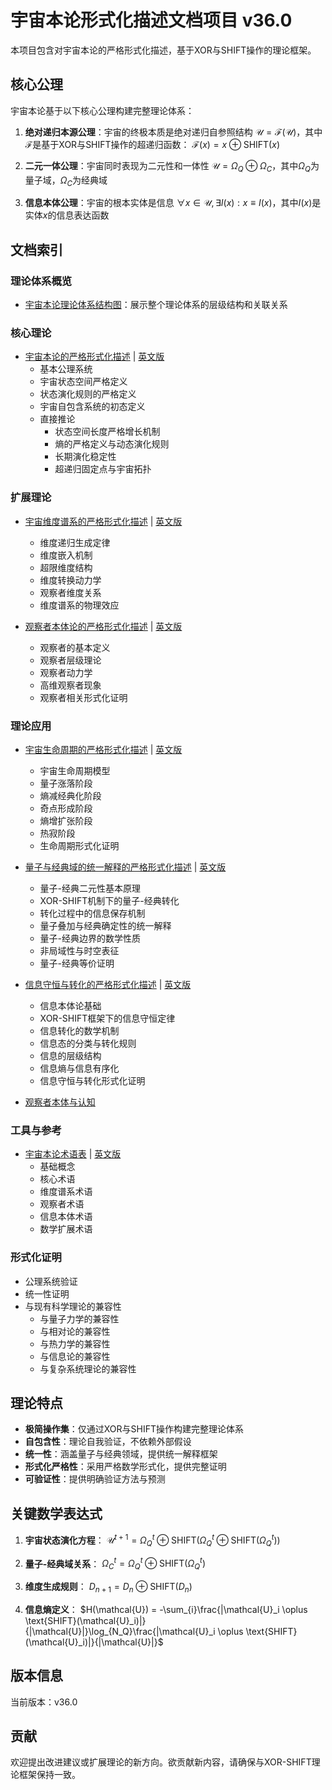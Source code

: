 # 宇宙本论形式化描述文档项目 v36.0

本项目包含对宇宙本论的严格形式化描述，基于XOR与SHIFT操作的理论框架。

## 核心公理

宇宙本论基于以下核心公理构建完整理论体系：

1. **绝对递归本源公理**：宇宙的终极本质是绝对递归自参照结构
   $`\mathcal{U} = \mathcal{F}(\mathcal{U})`$，其中$`\mathcal{F}`$是基于XOR与SHIFT操作的超递归函数：
   $`\mathcal{F}(x) = x \oplus \text{SHIFT}(x)`$

2. **二元一体公理**：宇宙同时表现为二元性和一体性
   $`\mathcal{U} = \Omega_Q \oplus \Omega_C`$，其中$`\Omega_Q`$为量子域，$`\Omega_C`$为经典域

3. **信息本体公理**：宇宙的根本实体是信息
   $`\forall x \in \mathcal{U}, \exists I(x) : x \equiv I(x)`$，其中$`I(x)`$是实体$`x`$的信息表达函数

## 文档索引

### 理论体系概览

- [宇宙本论理论体系结构图](theory_structure.md)：展示整个理论体系的层级结构和关联关系

### 核心理论

- [宇宙本论的严格形式化描述](formal_theory_cosmic_ontology.md) | [英文版](formal_theory/formal_theory_cosmic_ontology_en.md)
  - 基本公理系统
  - 宇宙状态空间严格定义
  - 状态演化规则的严格定义
  - 宇宙自包含系统的初态定义
  - 直接推论
    - 状态空间长度严格增长机制
    - 熵的严格定义与动态演化规则
    - 长期演化稳定性
    - 超递归固定点与宇宙拓扑

### 扩展理论

- [宇宙维度谱系的严格形式化描述](formal_theory_dimensional_spectrum.md) | [英文版](formal_theory/formal_theory_dimensional_spectrum_en.md)
  - 维度递归生成定律
  - 维度嵌入机制
  - 超限维度结构
  - 维度转换动力学
  - 观察者维度关系
  - 维度谱系的物理效应

- [观察者本体论的严格形式化描述](formal_theory_observer_ontology.md) | [英文版](formal_theory/formal_theory_observer_ontology_en.md)
  - 观察者的基本定义
  - 观察者层级理论
  - 观察者动力学
  - 高维观察者现象
  - 观察者相关形式化证明

### 理论应用

- [宇宙生命周期的严格形式化描述](formal_theory_cosmic_lifecycle.md) | [英文版](formal_theory/formal_theory_cosmic_lifecycle_en.md)
  - 宇宙生命周期模型
  - 量子涨落阶段
  - 熵减经典化阶段
  - 奇点形成阶段
  - 熵增扩张阶段
  - 热寂阶段
  - 生命周期形式化证明

- [量子与经典域的统一解释的严格形式化描述](formal_theory_quantum_classical_unification.md) | [英文版](formal_theory/formal_theory_quantum_classical_unification_en.md)
  - 量子-经典二元性基本原理
  - XOR-SHIFT机制下的量子-经典转化
  - 转化过程中的信息保存机制
  - 量子叠加与经典确定性的统一解释
  - 量子-经典边界的数学性质
  - 非局域性与时空表征
  - 量子-经典等价证明

- [信息守恒与转化的严格形式化描述](formal_theory_information_conservation.md) | [英文版](formal_theory/formal_theory_information_conservation_en.md)
  - 信息本体论基础
  - XOR-SHIFT框架下的信息守恒定律
  - 信息转化的数学机制
  - 信息态的分类与转化规则
  - 信息的层级结构
  - 信息熵与信息有序化
  - 信息守恒与转化形式化证明

- [观察者本体与认知](#)

### 工具与参考

- [宇宙本论术语表](terminology.md) | [英文版](formal_theory/terminology_en.md)
  - 基础概念
  - 核心术语
  - 维度谱系术语
  - 观察者术语
  - 信息本体术语
  - 数学扩展术语

### 形式化证明

- 公理系统验证
- 统一性证明
- 与现有科学理论的兼容性
  - 与量子力学的兼容性
  - 与相对论的兼容性
  - 与热力学的兼容性
  - 与信息论的兼容性
  - 与复杂系统理论的兼容性

## 理论特点

- **极简操作集**：仅通过XOR与SHIFT操作构建完整理论体系
- **自包含性**：理论自我验证，不依赖外部假设
- **统一性**：涵盖量子与经典领域，提供统一解释框架
- **形式化严格性**：采用严格数学形式化，提供完整证明
- **可验证性**：提供明确验证方法与预测

## 关键数学表达式

1. **宇宙状态演化方程**：
   $`\mathcal{U}^{t+1} = \Omega_Q^{t}\oplus\text{SHIFT}(\Omega_Q^{t}\oplus\text{SHIFT}(\Omega_Q^{t}))`$

2. **量子-经典域关系**：
   $`\Omega_C^{t} = \Omega_Q^{t} \oplus \text{SHIFT}(\Omega_Q^{t})`$

3. **维度生成规则**：
   $`D_{n+1} = D_n \oplus \text{SHIFT}(D_n)`$

4. **信息熵定义**：
   $`H(\mathcal{U}) = -\sum_{i}\frac{|\mathcal{U}_i \oplus \text{SHIFT}(\mathcal{U}_i)|}{|\mathcal{U}|}\log_{N_Q}\frac{|\mathcal{U}_i \oplus \text{SHIFT}(\mathcal{U}_i)|}{|\mathcal{U}|}`$

## 版本信息

当前版本：v36.0

## 贡献

欢迎提出改进建议或扩展理论的新方向。欲贡献新内容，请确保与XOR-SHIFT理论框架保持一致。
